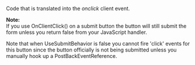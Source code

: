 ﻿Code that is translated into the *onclick* client event.

**Note:**  
If you use OnClientClick() on a submit button the button will still submit the form unless you return false from your JavaScript handler. 

Note that when UseSubmitBehavior is false you cannot fire 'click' events for this button since the button officially is not being submitted unless you manually hook up a PostBackEventReference.